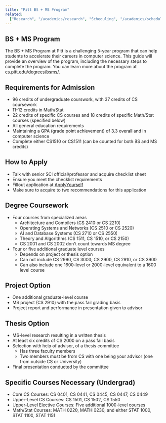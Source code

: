 ```yaml
---
title: "Pitt BS + MS Program"
related:
  ["Research", "/academics/research", "Scheduling", "/academics/scheduling"]
---
```


## BS + MS Program

The BS + MS Program at Pitt is a challenging 5-year program that can help students to accelerate their careers
in computer science. This guide will provide an overview of the program, including the necessary steps to
complete the program. You can learn more about the program at [cs.pitt.edu/degrees/bsms/](https://cs.pitt.edu/degrees/bsms/ "BS + MS").

## Requirements for Admission

- 96 credits of undergraduate courswork, with 37 credits of CS coursework
- 11-12 credits in Math/Stat
- 22 credits of specific CS courses and 18 credits of specific Math/Stat courses (specified below)
- All general education requirements
- Maintaining a GPA (grade point achievement) of 3.3 overall and in computer science
- Complete either CS1510 or CS1511 (can be counted for both BS and MS credits)

## How to Apply

- Talk with senior SCI official/professor and acquire checklist sheet
- Ensure you meet the checklist requirements
- Fillout application at [ApplyYourself](https://app.applyyourself.com/AYApplicantLogin/fl_ApplicantConnectLogin.asp?id=up-is "ApplyYourself Application")
- Make sure to acquire to two recommendations for this application

## Degree Coursework

- Four courses from specialized areas
  - Architecture and Compilers (CS 2410 or CS 2210)
  - Operating Systems and Networks (CS 2510 or CS 2520)
  - AI and Database Systems (CS 2710 or CS 2550)
  - Theory and Algorithms (CS 1511, CS 1510, or CS 2150)
  - CS 2001 and CS 2002 don't count towards MS degree
- Four or five additional graduate level courses
  - Depends on project or thesis option
  - Can not include CS 2990, CS 3000, CS 2900, CS 2910, or CS 3900
  - Can also include one 1600-level or 2000-level equivalent to a 1600 level course

## Project Option

- One additional graduate-level course 
- MS project (CS 2910) with the pass fail grading basis
- Project report and performance in presentation given to advisor

## Thesis Option

- MS-level research resulting in a written thesis
- At least six credits of CS 2000 on a pass fail basis
- Selection with help of advisor, of a thesis committee 
  - Has three faculty members
  - Two members must be from CS with one being your advisor (one from outside CS or University)
- Final presentation conducted by the committee

## Specific Courses Necessary (Undergrad)

- Core CS Courses: CS 0401, CS 0441, CS 0445, CS 0447, CS 0449
- Upper-Level CS Courses: CS 1501, CS 1502, CS 1550
- Upper-Level Elective Courses: Five additional 1000-level courses
- Math/Stat Courses: MATH 0220, MATH 0230, and either STAT 1000, STAT 1100, STAT 1151